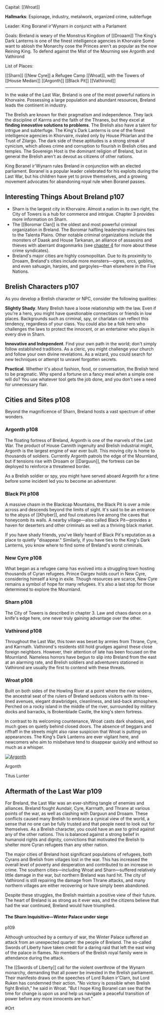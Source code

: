 Capital: [[Wroat]]

**Hallmarks**: Espionage, industry, metalwork, organized crime, subterfuge

Leader: King Boranel ir'Wynarn in conjunct with a Parlament

Goals: Breland is weary of the Monstrus Kingdom of [[Droaam]]
The King's Dark Lanterns is one of the finest intelligence agencies in Khorvaire
Some want to ablosh the Monarchy cose the Princes aren't as popular as the now Reining King.
To defend against the Mist of the Mourning see Argonth and Vathirond 

List of Places:

[[Sharn]]
[[New Cyre]] a Refugee Camp
[[Wroat]], with the Towers of [[House Medani]]
[[Argonth]]
[[Black Pit]]
[[Vathirond]] 

___
In the wake of the Last War, Breland is one of the most powerful nations in Khorvaire. Possessing a large population and abundant resources, Breland leads the continent in industry.

The Brelish are known for their pragmatism and independence. They lack the discipline of Karrns and the faith of the Thranes, but they excel at **finding innovative solutions to problems**. The Brelish also have a talent for intrigue and subterfuge. The King's Dark Lanterns is one of the finest intelligence agencies in Khorvaire, rivaled only by House Phiarlan and the Trust of Zilargo. The dark side of these aptitudes is a strong streak of cynicism, which allows crime and corruption to flourish in Brelish cities and temples. The Sovereign Host is the dominant religion of Breland, but in general the Brelish aren't as devout as citizens of other nations.

King Boranel ir'Wynarn rules Breland in conjunction with an elected parliament. Boranel is a popular leader celebrated for his exploits during the Last War, but his children have yet to prove themselves, and a growing movement advocates for abandoning royal rule when Boranel passes.

## Interesting Things About Breland p107

- Sharn is the largest city in Khorvaire. Almost a nation in its own right, the City of Towers is a hub for commerce and intrigue. Chapter 3 provides more information on Sharn.
- The [[Boromar Clan]] is the oldest and most powerful criminal organization in Breland. The Boromar halfling leadership maintains ties to the Talenta Plains. Other notable criminal organizations include the monsters of Daask and House Tarkanan, an alliance of assassins and thieves with aberrant dragonmarks (see [chapter 4](https://5e.tools/book.html#ERLW,11,crime%20in%20sharn,0) for more about these crime syndicates).
- Breland's major cities are highly cosmopolitan. Due to its proximity to Droaam, Breland's cities include more monsters—ogres, orcs, goblins, and even sahuagin, harpies, and gargoyles—than elsewhere in the Five Nations.

## Brelish Characters p107

As you develop a Brelish character or NPC, consider the following qualities:

**Slightly Shady**. Many Brelish have a loose relationship with the law. Even if you're a hero, you might have questionable connections or friends in low places. Backgrounds such as criminal, spy, or charlatan can reflect this tendency, regardless of your class. You could also be a folk hero who challenges the laws to protect the innocent, or an entertainer who plays in every dive in Sharn.

**Innovative and Independent**. Find your own path in the world; don't simply follow established traditions. As a cleric, you might challenge your church and follow your own divine revelations. As a wizard, you could search for new techniques or attempt to unravel forgotten secrets.

**Practical**. Whether it's about fashion, food, or conversation, the Brelish tend to be pragmatic. Why spend a fortune on a fancy meal when a simple one will do? You use whatever tool gets the job done, and you don't see a need for unnecessary flair.

## Cities and Sites p108

Beyond the magnificence of Sharn, Breland hosts a vast spectrum of other wonders.

### Argonth p108

The floating fortress of Breland, Argonth is one of the marvels of the Last War. The product of House Cannith ingenuity and Brelish industrial might, Argonth is the largest engine of war ever built. This moving city is home to thousands of soldiers. Currently Argonth patrols the edge of the Mournland, but if tensions rise with Droaam or [[Darguun]], the fortress can be deployed to reinforce a threatened border.

As a Brelish soldier or spy, you might have served aboard Argonth for a time before some incident led you to become an adventurer.

### Black Pit p108

A massive chasm in the Blackcap Mountains, the Black Pit is over a mile across and descends beyond the limits of sight. It's said to be an entrance to the abyss of [[Khyber]], and foul creatures live among the caves that honeycomb its walls. A nearby village—also called Black Pit—provides a haven for deserters and other criminals as well as a thriving black market.

If you have shady friends, you've likely heard of Black Pit's reputation as a place to quietly "disappear." Similarly, if you have ties to the King's Dark Lanterns, you know where to find some of Breland's worst criminals.

### New Cyre p108

What began as a refugee camp has evolved into a struggling town hosting thousands of Cyran refugees. Prince Oargev holds court in New Cyre, considering himself a king in exile. Though resources are scarce, New Cyre remains a symbol of hope for many refugees. It's also a last stop for those determined to explore the Mournland.

### Sharn p108

The City of Towers is described in chapter 3. Law and chaos dance on a knife's edge here, one never truly gaining advantage over the other.

### Vathirond p108

Throughout the Last War, this town was beset by armies from Thrane, Cyre, and Karrnath. Vathirond's residents still hold grudges against these close foreign neighbors. However, their attention of late has been focused on the Mournland. Nameless horrors have begun to slip into Breland from the east at an alarming rate, and Brelish soldiers and adventurers stationed in Vathirond are usually the first to contend with these threats.

### Wroat p108

Built on both sides of the Howling River at a point where the river widens, the ancestral seat of the rulers of Breland seduces visitors with its tree-lined avenues, elegant drawbridges, cleanliness, and laid-back atmosphere. Perched on a rocky island in the middle of the river, surrounded by military docks and barracks, is Brokenblade Castle, the king's stern fortress.

In contrast to its welcoming countenance, Wroat casts dark shadows, and much goes on quietly behind closed doors. The absence of beggars and riffraff in the streets might also raise suspicion that Wroat is putting on appearances. The King's Dark Lanterns are ever vigilant here, and newcomers who aim to misbehave tend to disappear quickly and without so much as a whisper.

[![Argonth](https://5e.tools/img/book/ERLW/071-2-03.webp)](https://5e.tools/img/book/ERLW/071-2-03.webp "Argonth. Art credit: Titus Lunter")

Argonth

Titus Lunter

## Aftermath of the Last War p109

For Breland, the Last War was an ever-shifting tangle of enemies and alliances. Breland fought Aundair, Cyre, Karrnath, and Thrane at various points of the war, as well as clashing with Darguun and Droaam. These conflicts caused many Brelish to embrace a cynical view of the world, a sense that no one can be fully trusted and that people need to look out for themselves. As a Brelish character, you could have an axe to grind against any of the other nations. This is balanced against a strong belief in humanoid rights and dignity, convictions that motivated the Brelish to shelter more Cyran refugees than any other nation.

The major cities of Breland host significant populations of refugees, both Cyrans and Brelish from villages lost in the war. This has increased the overall level of poverty and desperation and contributed to an increase in crime. The southern cities—including Wroat and Sharn—suffered relatively little damage in the war, but northern Breland was hard hit. The city of Vathirond is still repairing the damage from Thrane attacks, and many northern villages are either recovering or have simply been abandoned.

Despite these struggles, the Brelish maintain a positive view of their future. The heart of Breland is as strong as it ever was, and the citizens believe that had the war continued, Breland would have triumphed.
#### The Sharn Inquisitive—Winter Palace under siege

p109

Although untouched by a century of war, the Winter Palace suffered an attack from an unexpected quarter: the people of Breland. The so-called Swords of Liberty have taken credit for a daring raid that left the east wing of the palace in flames. No members of the Brelish royal family were in attendance during the attack.

The [[Swords of Liberty]] call for the violent overthrow of the Wynarn monarchy, demanding that all power be invested in the Brelish parliament. Their manifesto draws on the speeches of Lord Ruken ir'Clarn, but Lord Ruken has condemned their action. "No victory is possible when Brelish fight Brelish," he said in Wroat. "But I hope King Boranel can see that the time for change is upon us and help us navigate a peaceful transition of power before any more innocents are hurt."



#Ort